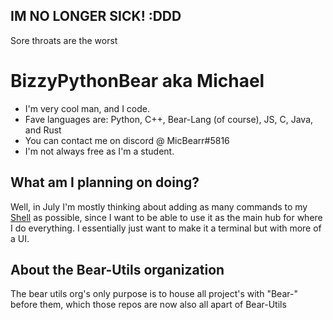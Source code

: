 ## IM NO LONGER SICK! :DDD
Sore throats are the worst

<h1>BizzyPythonBear aka Michael</h1>
<ul>
  <li>I'm very cool man, and I code.</li>
  <li>Fave languages are: Python, C++, Bear-Lang (of course), JS, C, Java, and Rust</li>
  <li>You can contact me on discord @ MicBearr#5816</li>
  <li>I'm not always free as I'm a student.</li>
</ul>

## What am I planning on doing?
Well, in July I'm mostly thinking about adding as many commands to my [Shell](https://github.com/BizzyPythonBear/Bear-Shell) as possible, since I want to be able to use it as the main hub for where I do everything. I essentially just want to make it a terminal but with more of a UI.

## About the Bear-Utils organization
The bear utils org's only purpose is to house all project's with "Bear-" before them, which those repos are now also all apart of Bear-Utils

<!---
BizzyPythonBear/BizzyPythonBear is a ✨ special ✨ repository because its `README.md` (this file) appears on your GitHub profile.
You can click the Preview link to take a look at your changes.
--->
